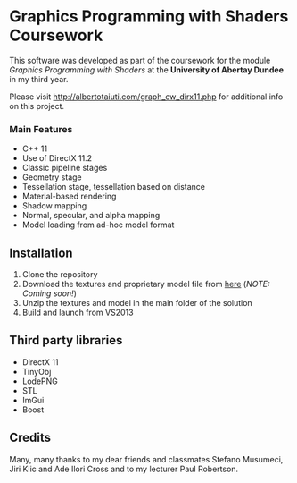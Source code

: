 Graphics Programming with Shaders Coursework
======
This software was developed as part of the coursework for the module
_Graphics Programming with Shaders_ at the **University of Abertay Dundee**
in my third year.

Please visit http://albertotaiuti.com/graph_cw_dirx11.php for additional info on this project.

### Main Features
* C++ 11
* Use of DirectX 11.2
* Classic pipeline stages
* Geometry stage
* Tessellation stage, tessellation based on distance
* Material-based rendering
* Shadow mapping
* Normal, specular, and alpha mapping
* Model loading from ad-hoc model format

## Installation
1. Clone the repository
2. Download the textures and proprietary model file from [here]() (*NOTE: Coming soon!*)
3. Unzip the textures and model in the main folder of the solution
4. Build and launch from VS2013

## Third party libraries
* DirectX 11
* TinyObj
* LodePNG
* STL
* ImGui
* Boost

## Credits
Many, many thanks to my dear friends and classmates Stefano Musumeci, Jiri Klic and Ade Ilori Cross and to my lecturer Paul Robertson.
